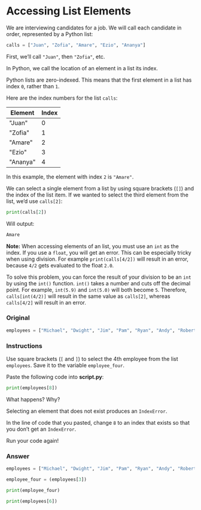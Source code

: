 # Accessing List Elements

We are interviewing candidates for a job. We will call each candidate in order, represented by a Python list:

```py
calls = ["Juan", "Zofia", "Amare", "Ezio", "Ananya"]
```

First, we’ll call `"Juan"`, then `"Zofia"`, etc.

In Python, we call the location of an element in a list its index.

Python lists are zero-indexed. This means that the first element in a list has index `0`, rather than `1`.

Here are the index numbers for the list `calls`:

| Element  | Index |
|----------|-------|
| "Juan"   | 0     |
| "Zofia"  | 1     |
| "Amare"  | 2     |
| "Ezio"   | 3     |
| "Ananya" | 4     |

In this example, the element with index `2` is `"Amare"`.

We can select a single element from a list by using square brackets (`[]`) and the index of the list item. If we wanted to select the third element from the list, we’d use `calls[2]`:

```py
print(calls[2])
```

Will output:

```txt
Amare
```

**Note:** When accessing elements of an list, you must use an `int` as the index. If you use a `float`, you will get an error. This can be especially tricky when using division. For example `print(calls[4/2])` will result in an error, because `4/2` gets evaluated to the float `2.0`.

To solve this problem, you can force the result of your division to be an `int` by using the `int()` function. `int()` takes a number and cuts off the decimal point. For example, `int(5.9)` and `int(5.0)` will both become `5`. Therefore, `calls[int(4/2)]` will result in the same value as `calls[2]`, whereas `calls[4/2]` will result in an error.

### Original

```py
employees = ["Michael", "Dwight", "Jim", "Pam", "Ryan", "Andy", "Robert"]
```

### Instructions

Use square brackets (`[` and `]`) to select the 4th employee from the list `employees`. Save it to the variable `employee_four`.

Paste the following code into **script.py**:

```py
print(employees[8])
```

What happens? Why?

Selecting an element that does not exist produces an `IndexError`.

In the line of code that you pasted, change `8` to an index that exists so that you don’t get an `IndexError`.

Run your code again!
### Answer

```py
employees = ["Michael", "Dwight", "Jim", "Pam", "Ryan", "Andy", "Robert"]

employee_four = (employees[3])

print(employee_four)

print(employees[6])
```